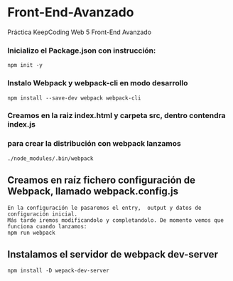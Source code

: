# Front-End-Avanzado
Práctica KeepCoding Web 5 Front-End Avanzado


### Inicializo el Package.json con instrucción:
```
npm init -y
`````

### Instalo Webpack y webpack-cli en modo desarrollo
````
npm install --save-dev webpack webpack-cli
````

### Creamos en la raiz index.html y carpeta src, dentro contendra index.js
### para crear la distribución con webpack lanzamos
```
./node_modules/.bin/webpack
```

## Creamos en raíz fichero configuración de Webpack, llamado webpack.config.js
```
En la configuración le pasaremos el entry,  output y datos de configuración inicial.
Más tarde iremos modificandolo y completandolo. De momento vemos que funciona cuando lanzamos:
npm run webpack
```

## Instalamos el servidor de webpack dev-server
```
npm install -D wepack-dev-server
```


